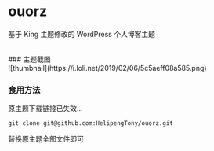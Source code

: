 # ouorz
基于 King 主题修改的 WordPress 个人博客主题

<br/>
### 主题截图
<br/>
![thumbnail](https://i.loli.net/2019/02/06/5c5aeff08a585.png)

<br/>

### 食用方法
原主题下载链接已失效...
```
git clone git@github.com:HelipengTony/ouorz.git
```
替换原主题全部文件即可
